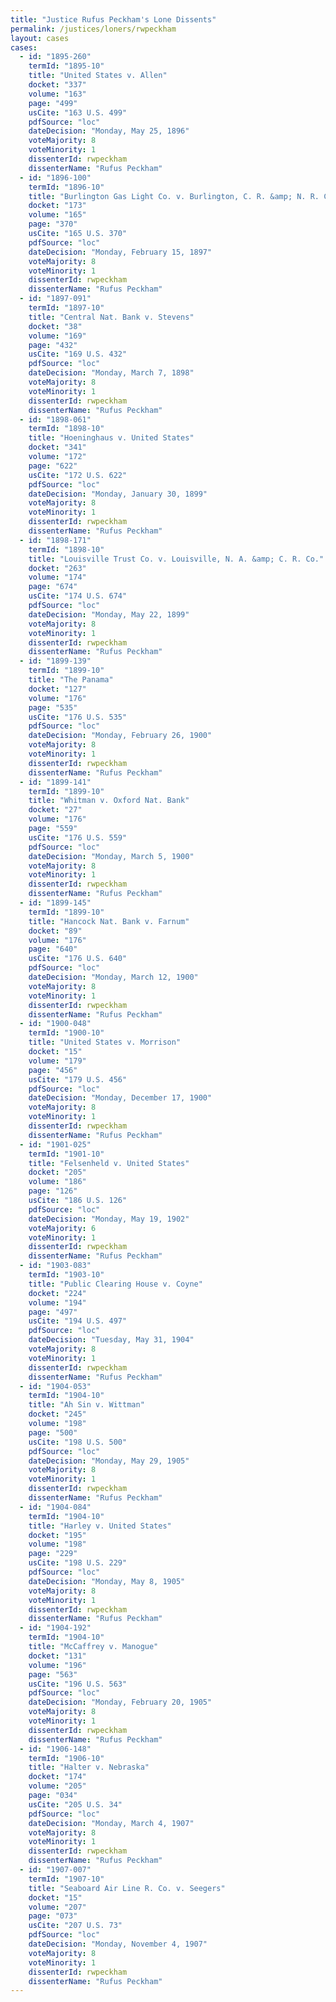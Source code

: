```yaml
---
title: "Justice Rufus Peckham's Lone Dissents"
permalink: /justices/loners/rwpeckham
layout: cases
cases:
  - id: "1895-260"
    termId: "1895-10"
    title: "United States v. Allen"
    docket: "337"
    volume: "163"
    page: "499"
    usCite: "163 U.S. 499"
    pdfSource: "loc"
    dateDecision: "Monday, May 25, 1896"
    voteMajority: 8
    voteMinority: 1
    dissenterId: rwpeckham
    dissenterName: "Rufus Peckham"
  - id: "1896-100"
    termId: "1896-10"
    title: "Burlington Gas Light Co. v. Burlington, C. R. &amp; N. R. Co."
    docket: "173"
    volume: "165"
    page: "370"
    usCite: "165 U.S. 370"
    pdfSource: "loc"
    dateDecision: "Monday, February 15, 1897"
    voteMajority: 8
    voteMinority: 1
    dissenterId: rwpeckham
    dissenterName: "Rufus Peckham"
  - id: "1897-091"
    termId: "1897-10"
    title: "Central Nat. Bank v. Stevens"
    docket: "38"
    volume: "169"
    page: "432"
    usCite: "169 U.S. 432"
    pdfSource: "loc"
    dateDecision: "Monday, March 7, 1898"
    voteMajority: 8
    voteMinority: 1
    dissenterId: rwpeckham
    dissenterName: "Rufus Peckham"
  - id: "1898-061"
    termId: "1898-10"
    title: "Hoeninghaus v. United States"
    docket: "341"
    volume: "172"
    page: "622"
    usCite: "172 U.S. 622"
    pdfSource: "loc"
    dateDecision: "Monday, January 30, 1899"
    voteMajority: 8
    voteMinority: 1
    dissenterId: rwpeckham
    dissenterName: "Rufus Peckham"
  - id: "1898-171"
    termId: "1898-10"
    title: "Louisville Trust Co. v. Louisville, N. A. &amp; C. R. Co."
    docket: "263"
    volume: "174"
    page: "674"
    usCite: "174 U.S. 674"
    pdfSource: "loc"
    dateDecision: "Monday, May 22, 1899"
    voteMajority: 8
    voteMinority: 1
    dissenterId: rwpeckham
    dissenterName: "Rufus Peckham"
  - id: "1899-139"
    termId: "1899-10"
    title: "The Panama"
    docket: "127"
    volume: "176"
    page: "535"
    usCite: "176 U.S. 535"
    pdfSource: "loc"
    dateDecision: "Monday, February 26, 1900"
    voteMajority: 8
    voteMinority: 1
    dissenterId: rwpeckham
    dissenterName: "Rufus Peckham"
  - id: "1899-141"
    termId: "1899-10"
    title: "Whitman v. Oxford Nat. Bank"
    docket: "27"
    volume: "176"
    page: "559"
    usCite: "176 U.S. 559"
    pdfSource: "loc"
    dateDecision: "Monday, March 5, 1900"
    voteMajority: 8
    voteMinority: 1
    dissenterId: rwpeckham
    dissenterName: "Rufus Peckham"
  - id: "1899-145"
    termId: "1899-10"
    title: "Hancock Nat. Bank v. Farnum"
    docket: "89"
    volume: "176"
    page: "640"
    usCite: "176 U.S. 640"
    pdfSource: "loc"
    dateDecision: "Monday, March 12, 1900"
    voteMajority: 8
    voteMinority: 1
    dissenterId: rwpeckham
    dissenterName: "Rufus Peckham"
  - id: "1900-048"
    termId: "1900-10"
    title: "United States v. Morrison"
    docket: "15"
    volume: "179"
    page: "456"
    usCite: "179 U.S. 456"
    pdfSource: "loc"
    dateDecision: "Monday, December 17, 1900"
    voteMajority: 8
    voteMinority: 1
    dissenterId: rwpeckham
    dissenterName: "Rufus Peckham"
  - id: "1901-025"
    termId: "1901-10"
    title: "Felsenheld v. United States"
    docket: "205"
    volume: "186"
    page: "126"
    usCite: "186 U.S. 126"
    pdfSource: "loc"
    dateDecision: "Monday, May 19, 1902"
    voteMajority: 6
    voteMinority: 1
    dissenterId: rwpeckham
    dissenterName: "Rufus Peckham"
  - id: "1903-083"
    termId: "1903-10"
    title: "Public Clearing House v. Coyne"
    docket: "224"
    volume: "194"
    page: "497"
    usCite: "194 U.S. 497"
    pdfSource: "loc"
    dateDecision: "Tuesday, May 31, 1904"
    voteMajority: 8
    voteMinority: 1
    dissenterId: rwpeckham
    dissenterName: "Rufus Peckham"
  - id: "1904-053"
    termId: "1904-10"
    title: "Ah Sin v. Wittman"
    docket: "245"
    volume: "198"
    page: "500"
    usCite: "198 U.S. 500"
    pdfSource: "loc"
    dateDecision: "Monday, May 29, 1905"
    voteMajority: 8
    voteMinority: 1
    dissenterId: rwpeckham
    dissenterName: "Rufus Peckham"
  - id: "1904-084"
    termId: "1904-10"
    title: "Harley v. United States"
    docket: "195"
    volume: "198"
    page: "229"
    usCite: "198 U.S. 229"
    pdfSource: "loc"
    dateDecision: "Monday, May 8, 1905"
    voteMajority: 8
    voteMinority: 1
    dissenterId: rwpeckham
    dissenterName: "Rufus Peckham"
  - id: "1904-192"
    termId: "1904-10"
    title: "McCaffrey v. Manogue"
    docket: "131"
    volume: "196"
    page: "563"
    usCite: "196 U.S. 563"
    pdfSource: "loc"
    dateDecision: "Monday, February 20, 1905"
    voteMajority: 8
    voteMinority: 1
    dissenterId: rwpeckham
    dissenterName: "Rufus Peckham"
  - id: "1906-148"
    termId: "1906-10"
    title: "Halter v. Nebraska"
    docket: "174"
    volume: "205"
    page: "034"
    usCite: "205 U.S. 34"
    pdfSource: "loc"
    dateDecision: "Monday, March 4, 1907"
    voteMajority: 8
    voteMinority: 1
    dissenterId: rwpeckham
    dissenterName: "Rufus Peckham"
  - id: "1907-007"
    termId: "1907-10"
    title: "Seaboard Air Line R. Co. v. Seegers"
    docket: "15"
    volume: "207"
    page: "073"
    usCite: "207 U.S. 73"
    pdfSource: "loc"
    dateDecision: "Monday, November 4, 1907"
    voteMajority: 8
    voteMinority: 1
    dissenterId: rwpeckham
    dissenterName: "Rufus Peckham"
---
```

